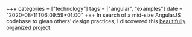 +++
categories = ["technology"]
tags = ["angular", "examples"]
date = "2020-08-11T06:09:59+01:00"
+++
In search of a mid-size AngularJS codebase to glean others’ design practices, I discovered this [beautifully organized project](https://akveo.github.io/ngx-admin/).
